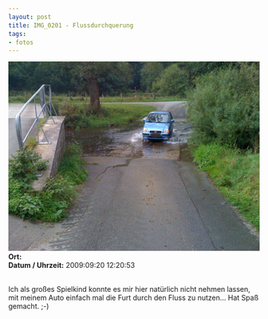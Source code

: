 ```yaml
--- 
layout: post
title: IMG_0201 - Flussdurchquerung
tags: 
- fotos
---
```

<img src="/uploads/images/2010_05/IMG_0201.jpg" alt="IMG_0201" class="aligncenter" /><br />
<strong>Ort:</strong> <br />
<strong>Datum / Uhrzeit:</strong> 2009:09:20 12:20:53<br />
<br />
<p>Ich als großes Spielkind konnte es mir hier natürlich nicht nehmen lassen, mit meinem Auto einfach mal die Furt durch den Fluss zu nutzen&#8230; Hat Spaß gemacht. ;-)</p>

